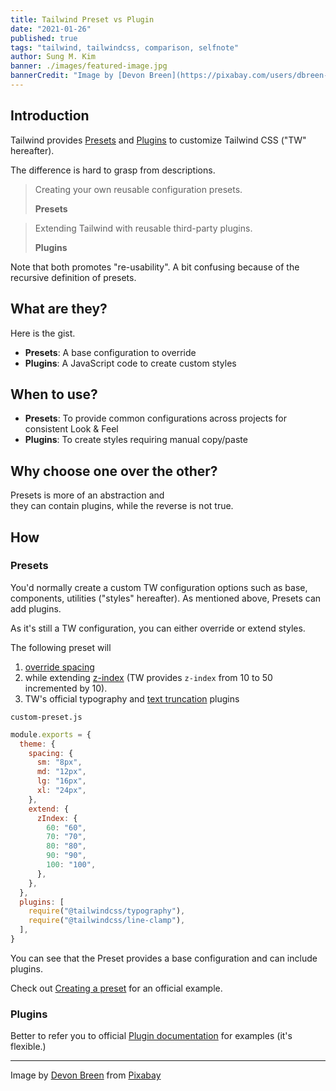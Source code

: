 ```yaml
---
title: Tailwind Preset vs Plugin
date: "2021-01-26"
published: true
tags: "tailwind, tailwindcss, comparison, selfnote"
author: Sung M. Kim
banner: ./images/featured-image.jpg
bannerCredit: "Image by [Devon Breen](https://pixabay.com/users/dbreen-1643989/?utm_source=link-attribution&utm_medium=referral&utm_campaign=image&utm_content=1085072) from [Pixabay](https://pixabay.com/?utm_source=link-attribution&utm_medium=referral&utm_campaign=image&utm_content=1085072)"
---
```


## Introduction

Tailwind provides [Presets](https://tailwindcss.com/docs/presets) and [Plugins](https://tailwindcss.com/docs/plugins) to customize Tailwind CSS ("TW" hereafter).

The difference is hard to grasp from descriptions.

> Creating your own reusable configuration presets.
>
> **Presets**

> Extending Tailwind with reusable third-party plugins.
>
> **Plugins**

Note that both promotes "re-usability". A bit confusing because of the recursive definition of presets.

## What are they?

Here is the gist.

- **Presets**: A base configuration to override
- **Plugins**: A JavaScript code to create custom styles

## When to use?

- **Presets**: To provide common configurations across projects for consistent Look & Feel
- **Plugins**: To create styles requiring manual copy/paste

## Why choose one over the other?

Presets is more of an abstraction and  
they can contain plugins, while the reverse is not true.

## How

### Presets

You'd normally create a custom TW configuration options such as base, components, utilities ("styles" hereafter). As mentioned above, Presets can add plugins.

As it's still a TW configuration, you can either override or extend styles.

The following preset will

1. [override spacing](https://tailwindcss.com/docs/customizing-spacing#overriding-the-default-spacing-scale)
2. while extending [z-index](https://tailwindcss.com/docs/z-index) (TW provides `z-index` from 10 to 50 incremented by 10).
3. TW's official typography and [text truncation](https://github.com/tailwindlabs/tailwindcss-line-clamp) plugins

`custom-preset.js`

```js
module.exports = {
  theme: {
    spacing: {
      sm: "8px",
      md: "12px",
      lg: "16px",
      xl: "24px",
    },
    extend: {
      zIndex: {
        60: "60",
        70: "70",
        80: "80",
        90: "90",
        100: "100",
      },
    },
  },
  plugins: [
    require("@tailwindcss/typography"),
    require("@tailwindcss/line-clamp"),
  ],
}
```

You can see that the Preset provides a base configuration and can include plugins.

Check out [Creating a preset](https://tailwindcss.com/docs/presets#creating-a-preset) for an official example.

### Plugins

Better to refer you to official [Plugin documentation](https://tailwindcss.com/docs/plugins) for examples (it's flexible.)

---

Image by <a href="https://pixabay.com/users/dbreen-1643989/?utm_source=link-attribution&amp;utm_medium=referral&amp;utm_campaign=image&amp;utm_content=1085072">Devon Breen</a> from <a href="https://pixabay.com/?utm_source=link-attribution&amp;utm_medium=referral&amp;utm_campaign=image&amp;utm_content=1085072">Pixabay</a>
